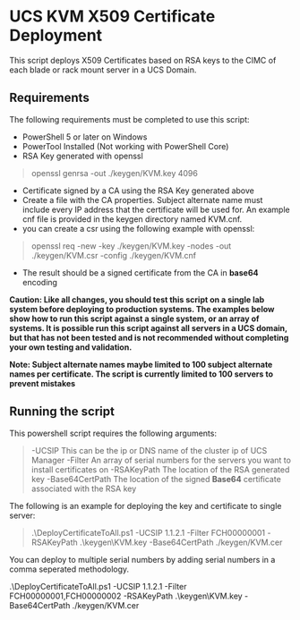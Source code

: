 # UCS KVM X509 Certificate Deployment
This script deploys X509 Certificates based on RSA keys to the CIMC of each blade or rack mount server in a UCS Domain.

## Requirements
The following requirements must be completed to use this script:

- PowerShell 5 or later on Windows
- PowerTool Installed (Not working with PowerShell Core)
- RSA Key generated with openssl

>	openssl genrsa -out ./keygen/KVM.key 4096

- Certificate signed by a CA using the RSA Key generated above
 - Create a file with the CA properties. Subject alternate name must include every IP address that the certificate will be used for. An example cnf file is provided in the keygen directory named KVM.cnf.
 - you can create a csr using the following example with openssl:
>	openssl req -new -key ./keygen/KVM.key -nodes -out ./keygen/KVM.csr -config ./keygen/KVM.cnf
 - The result should be a signed certificate from the CA in **base64** encoding

**Caution: Like all changes, you should test this script on a single lab system before deploying to production systems. The examples below show how to run this script against a single system, or an array of systems. It is possible run this script against all servers in a UCS domain, but that has not been tested and is not recommended without completing your own testing and validation.**

**Note: Subject alternate names maybe limited to 100 subject alternate names per certificate. The script is currently limited to 100 servers to prevent mistakes**

## Running the script
This powershell script requires the following arguments:

>-UCSIP		This can be the ip or DNS name of the cluster ip of UCS Manager
>-Filter		An array of serial numbers for the servers you want to install certificates on
>-RSAKeyPath	The location of the RSA generated key
>-Base64CertPath	The location of the signed **Base64** certificate associated with the RSA key

The following is an example for deploying the key and certificate to single server:

>	.\DeployCertificateToAll.ps1 -UCSIP 1.1.2.1 -Filter FCH00000001 -RSAKeyPath .\keygen\KVM.key -Base64CertPath ./keygen/KVM.cer

You can deploy to multiple serial numbers by adding serial numbers in a comma seperated methodology.

.\DeployCertificateToAll.ps1 -UCSIP 1.1.2.1 -Filter FCH00000001,FCH00000002 -RSAKeyPath .\keygen\KVM.key -Base64CertPath ./keygen/KVM.cer
